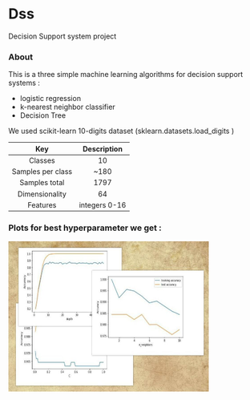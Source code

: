 # Dss
Decision Support system project
### About
This is a three simple machine learning algorithms for decision support systems :

* logistic regression
* k-nearest neighbor classifier
* Decision Tree

We used scikit-learn 10-digits dataset (sklearn.datasets.load_digits )


| Key | Description |
| :---: | :---: |
| Classes | 10 |
| Samples per class |	~180 |
| Samples total |	1797 |
| Dimensionality |	64 |
| Features |	integers 0-16 |

### Plots for best hyperparameter we get :

<img align="left" width="400" height="300" src="Images/Plots.jpg">
